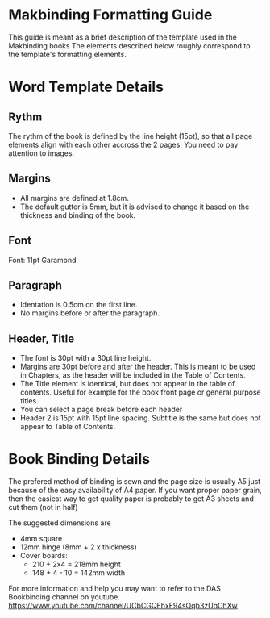 # Makbinding Formatting Guide

This guide is meant as a brief description of the template used in the Makbinding books
The elements described below roughly correspond to the template's formatting elements.

# Word Template Details

## Rythm

The rythm of the book is defined by the line height (15pt), so that all page elements align with each other accross the 2 pages. You need to pay attention to images.

## Margins
- All margins are defined at 1.8cm. 
- The default gutter is 5mm, but it is advised to change it based on the thickness and binding of the book.

## Font

Font: 11pt Garamond

## Paragraph

- Identation is 0.5cm on the first line. 
- No margins before or after the paragraph.

## Header, Title

- The font is 30pt with a 30pt line height. 
- Margins are 30pt before and after the header. This is meant to be used in Chapters, as the header will be included in the Table of Contents.
- The Title element is identical, but does not appear in the table of contents. Useful for example for the book front page or general purpose titles.
- You can select a page break before each header
- Header 2 is 15pt with 15pt line spacing. Subtitle is the same but does not appear to Table of Contents.

# Book Binding Details

The prefered method of binding is sewn and the page size is usually A5 just because of the easy availability of A4 paper. If you want proper paper grain, then the easiest way to get quality paper is probably to get A3 sheets and cut them (not in half)

The suggested dimensions are
- 4mm square
- 12mm hinge (8mm + 2 x thickness)
- Cover boards:
  - 210 + 2x4 = 218mm height
  - 148 + 4 - 10 = 142mm width

For more information and help you may want to refer to the DAS Bookbinding channel on youtube.
https://www.youtube.com/channel/UCbCGQEhxF94sQqb3zUqChXw

